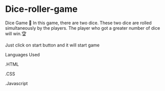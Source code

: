 # Dice-roller-game
Dice Game 🎲
In this game, there are two dice. These two dice are rolled simultaneously by the players. The player who got a greater number of dice will win.🏆

Just click on start button and it will start game

Languages Used


.HTML

.CSS

.Javascript
